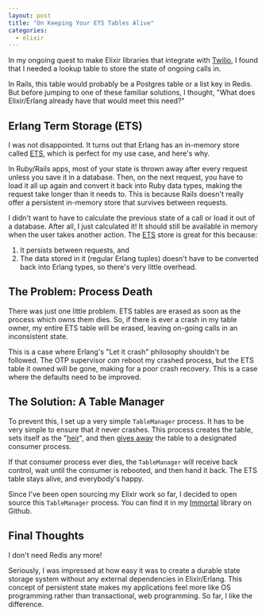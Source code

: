 ```yaml
---
layout: post
title: "On Keeping Your ETS Tables Alive"
categories:
  - elixir
---
```


In my ongoing quest to make Elixir libraries that integrate with 
[Twilio][twilio], I found that I needed a lookup table to store the state of 
ongoing calls in.

In Rails, this table would probably be a Postgres table or a list key in Redis. 
But before jumping to one of these familiar solutions, I thought, "What does 
Elixir/Erlang already have that would meet this need?"

<!-- more -->

## Erlang Term Storage (ETS)

I was not disappointed. It turns out that Erlang has an in-memory store called
[ETS][ets], which is perfect for my use case, and here's why.

In Ruby/Rails apps, most of your state is thrown away after every request unless 
you save it in a database. Then, on the next request, you have to load it all up 
again and convert it back into Ruby data types, making the request take longer 
than it needs to. This is because Rails doesn't really offer a persistent 
in-memory store that survives between requests.

I didn't want to have to calculate the previous state of a call or load it out
of a database. After all, I just calculated it! It should still be available
in memory when the user takes another action. The [ETS][ets] store is great for
this because:

1. It persists between requests, and 
2. The data stored in it (regular Erlang tuples) doesn't have to be converted 
   back into Erlang types, so there's very little overhead.

## The Problem: Process Death

There was just one little problem. ETS tables are erased as soon as the process
which owns them dies. So, if there is ever a crash in my table owner, my
entire ETS table will be erased, leaving on-going calls in an inconsistent 
state.

This is a case where Erlang's "Let it crash" philosophy shouldn't be followed.
The OTP supervisor _can_ reboot my crashed process, but the ETS table it owned 
will be gone, making for a poor crash recovery. This is a case where the
defaults need to be improved.

## The Solution: A Table Manager

To prevent this, I set up a very simple `TableManager` process. It has to be
very simple to ensure that _it_ never crashes. This process creates the table,
sets itself as the "[heir][heir]", and then [gives away][give-away] the table 
to a designated consumer process.

If that consumer process ever dies, the `TableManager` will receive back
control, wait until the consumer is rebooted, and then hand it back. The ETS
table stays alive, and everybody's happy.

Since I've been open sourcing my Elixir work so far, I decided to open source
this `TableManager` process. You can find it in my [Immortal][immortal] library
on Github.

## Final Thoughts

I don't need Redis any more!

Seriously, I was impressed at how easy it was to create a durable state storage
system without any external dependencies in Elixir/Erlang. This concept of
persistent state makes my applications feel more like OS programming rather than
transactional, web programming. So far, I like the difference.

[ets]: http://www.erlang.org/doc/man/ets.html
[heir]: http://www.erlang.org/doc/man/ets.html#heir
[give-away]: http://www.erlang.org/doc/man/ets.html#give_away-3
[immortal]: https://github.com/danielberkompas/immortal
[twilio]: http://twilio.com
